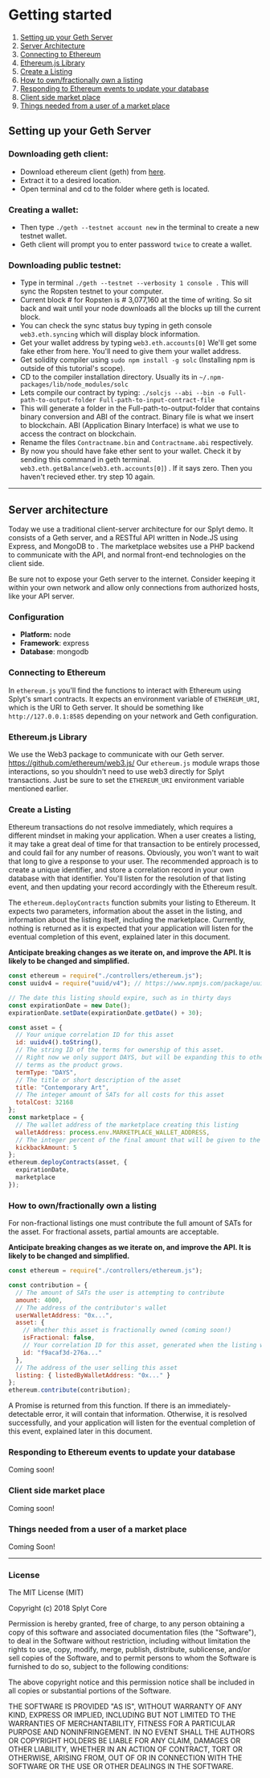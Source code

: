 # Getting started
1. [Setting up your Geth Server](#setting-up-your-geth-server)
1. [Server Architecture](#server-architecture)
1. [Connecting to Ethereum](#connecting-to-ethereum)
1. [Ethereum.js Library](#ethereumjs-library)
1. [Create a Listing](#create-a-listing)
1. [How to own/fractionally own a listing](#how-to-ownfractionally-own-a-listing)
1. [Responding to Ethereum events to update your database](#responding-to-ethereum-events-to-update-your-database)
1. [Client side market place](#client-side-market-place)
1. [Things needed from a user of a market place](#things-needed-from-a-user-of-a-market-place)

## Setting up your Geth Server

### Downloading geth client:

- Download ethereum client (geth) from [here](https://geth.ethereum.org/downloads/).
-  Extract it to a desired location.
-  Open terminal and cd to the folder where geth is located.

### Creating a wallet:

-  Then type ```./geth --testnet account new``` in the terminal to create a new testnet wallet.
-  Geth client will prompt you to enter password `twice` to create a wallet.

### Downloading public testnet:

-  Type in terminal ```./geth --testnet --verbosity 1 console .``` This will sync the Ropsten testnet to your computer.
-  Current block # for Ropsten is # 3,077,160 at the time of writing. So sit back and wait until your node downloads all the blocks up till the current block.
-  You can check the sync status buy typing in geth console ```web3.eth.syncing``` which will display block information.
-  Get your wallet address by typing ```web3.eth.accounts[0]``` We'll get some fake ether from here. You'll need to give them your  wallet address.
-  Get solidity compiler using ```sudo npm install -g solc``` (Installing npm is outside of this tutorial's scope).
-  CD to the compiler installation directory. Usually its in ```~/.npm-packages/lib/node_modules/solc```
-   Lets compile our contract by typing:  ```./solcjs --abi --bin -o Full-path-to-output-folder Full-path-to-input-contract-file```
- This will generate a folder in the Full-path-to-output-folder that contains binary conversion and ABI of the contract. Binary file is what we insert to blockchain. ABI (Application Binary Interface) is what we use to access the contract on blockchain.
- Rename the files ```Contractname.bin``` and ```Contractname.abi``` respectively.
- By now you should have fake ether sent to your wallet. Check it by sending this command in geth terminal. ```web3.eth.getBalance(web3.eth.accounts[0]```) . If it says zero. Then you haven't recieved ether. try step 10 again.
---

## Server architecture 
Today we use a traditional client-server architecture for our Splyt demo. It consists of a Geth server, and a RESTful API written in Node.JS using Express, and MongoDB to . The marketplace websites use a PHP backend to communicate with the API, and normal front-end technologies on the client side. 

Be sure not to expose your Geth server to the internet. Consider keeping it within your own network and allow only connections from authorized hosts, like your API server.

### Configuration
- **Platform:** node
- **Framework**: express
- **Database**: mongodb

### Connecting to Ethereum
In `ethereum.js` you'll find the functions to interact with Ethereum using Splyt's smart contracts. It expects an environment variable of `ETHEREUM_URI`, which is the URI to Geth server. It should be something like `http://127.0.0.1:8585` depending on your network and Geth configuration. 

### Ethereum.js Library
We use the Web3 package to communicate with our Geth server. <https://github.com/ethereum/web3.js/>
Our `ethereum.js` module wraps those interactions, so you shouldn't need to use web3 directly for Splyt transactions. Just be sure to set the `ETHEREUM_URI` environment variable mentioned earlier.

### Create a Listing
Ethereum transactions do not resolve immediately, which requires a different mindset in making your application. When a user creates a listing, it may take a great deal of time for that transaction to be entirely processed, and could fail for any number of reasons. Obviously, you won't want to wait that long to give a response to your user. The recommended approach is to create a unique identifier, and store a correlation record in your own database with that identifier. You'll listen for the resolution of that listing event, and then updating your record accordingly with the Ethereum result.

The `ethereum.deployContracts` function submits your listing to Ethereum. It expects two parameters, information about the asset in the listing, and information about the listing itself, including the marketplace. Currently, nothing is returned as it is expected that your application will listen for the eventual completion of this event, explained later in this document.

**Anticipate breaking changes as we iterate on, and improve the API. It is likely to be changed and simplified.**

```js
const ethereum = require("./controllers/ethereum.js");
const uuidv4 = require("uuid/v4"); // https://www.npmjs.com/package/uuid

// The date this listing should expire, such as in thirty days
const expirationDate = new Date();
expirationDate.setDate(expirationDate.getDate() + 30);

const asset = {
  // Your unique correlation ID for this asset
  id: uuidv4().toString(),
  // The string ID of the terms for ownership of this asset.
  // Right now we only support DAYS, but will be expanding this to other
  // terms as the product grows.
  termType: "DAYS",
  // The title or short description of the asset
  title: "Contemporary Art",
  // The integer amount of SATs for all costs for this asset
  totalCost: 32168
};
const marketplace = {
  // The wallet address of the marketplace creating this listing
  walletAddress: process.env.MARKETPLACE_WALLET_ADDRESS,
  // The integer percent of the final amount that will be given to the marketplace which completes the sale of this listing
  kickbackAmount: 5
};
ethereum.deployContracts(asset, {
  expirationDate,
  marketplace
});
```

### How to own/fractionally own a listing
For non-fractional listings one must contribute the full amount of SATs for the asset. For fractional assets, partial amounts are acceptable. 

**Anticipate breaking changes as we iterate on, and improve the API. It is likely to be changed and simplified.**

```js
const ethereum = require("./controllers/ethereum.js");

const contribution = {
  // The amount of SATs the user is attempting to contribute
  amount: 4000,
  // The address of the contributor's wallet
  userWalletAddress: "0x...",
  asset: {
    // Whether this asset is fractionally owned (coming soon!)
    isFractional: false,
    // Your correlation ID for this asset, generated when the listing was created
    id: "f9acaf3d-276a..."
  },
  // The address of the user selling this asset
  listing: { listedByWalletAddress: "0x..." }
};
ethereum.contribute(contribution);
```

A Promise is returned from this function. If there is an immediately-detectable error, it will contain that information. Otherwise, it is resolved successfully, and your application will listen for the eventual completion of this event, explained later in this document.

### Responding to Ethereum events to update your database
Coming soon!

### Client side market place
Coming soon!

### Things needed from a user of a market place
Coming Soon!

---------------------------------------------------

### License
The MIT License (MIT)

Copyright (c) 2018 Splyt Core

Permission is hereby granted, free of charge, to any person obtaining a copy of this software and associated documentation files (the "Software"), to deal in the Software without restriction, including without limitation the rights to use, copy, modify, merge, publish, distribute, sublicense, and/or sell copies of the Software, and to permit persons to whom the Software is furnished to do so, subject to the following conditions:

The above copyright notice and this permission notice shall be included in all copies or substantial portions of the Software.

THE SOFTWARE IS PROVIDED "AS IS", WITHOUT WARRANTY OF ANY KIND, EXPRESS OR IMPLIED, INCLUDING BUT NOT LIMITED TO THE WARRANTIES OF MERCHANTABILITY, FITNESS FOR A PARTICULAR PURPOSE AND NONINFRINGEMENT. IN NO EVENT SHALL THE AUTHORS OR COPYRIGHT HOLDERS BE LIABLE FOR ANY CLAIM, DAMAGES OR OTHER LIABILITY, WHETHER IN AN ACTION OF CONTRACT, TORT OR OTHERWISE, ARISING FROM, OUT OF OR IN CONNECTION WITH THE SOFTWARE OR THE USE OR OTHER DEALINGS IN THE SOFTWARE.

